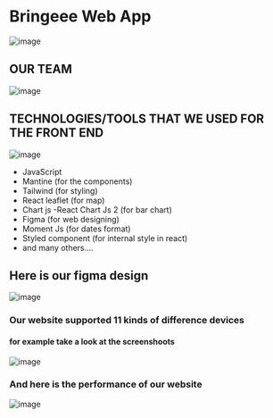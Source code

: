# Bringeee Web App

![image](https://user-images.githubusercontent.com/97284723/168309585-b967e047-7a81-4340-b771-6561a1356cc3.png)

## OUR TEAM

![image](https://user-images.githubusercontent.com/97284723/168310038-016e11b2-5225-4b80-ac49-d611aca03c45.png)

## TECHNOLOGIES/TOOLS THAT WE USED FOR THE FRONT END

![image](https://user-images.githubusercontent.com/97284723/168311812-13f31150-a74d-45eb-ae56-289ea20577ca.png)

- JavaScript
- Mantine (for the components)
- Tailwind (for styling)
- React leaflet (for map)
- Chart js -React Chart Js 2 (for bar chart)
- Figma (for web designing)
- Moment Js (for dates format)
- Styled component (for internal style in react)
- and many others....

## Here is our figma design

![image](https://user-images.githubusercontent.com/97284723/168312643-40a8a839-a3f1-48c4-a74e-52bc5bad1b31.png)

### Our website supported 11 kinds of difference devices 
#### for example take a look at the screenshoots

![image](https://user-images.githubusercontent.com/97284723/168312974-943dac43-29ad-4866-894a-b33e0300be84.png)

### And here is the performance of our website

![image](https://user-images.githubusercontent.com/97284723/168313097-db004f78-b162-4849-be57-05eba446351c.png)


